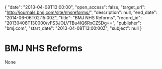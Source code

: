 {
  "date": "2013-04-08T13:00:00", 
  "open_access": false, 
  "target_url": "http://journals.bmj.com/site/nhsreforms/", 
  "description": null, 
  "end_date": "2014-06-06T02:15:00Z", 
  "title": "BMJ NHS Reforms", 
  "record_id": "20130408T130000/vFS3JOLVTBu4IQ6RxCZSDg==", 
  "publisher": "bmj.com", 
  "start_date": "2013-04-08T13:00:00Z", 
  "subject": null
}

# BMJ NHS Reforms

None